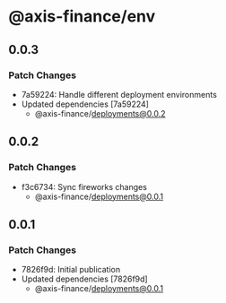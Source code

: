 # @axis-finance/env

## 0.0.3

### Patch Changes

- 7a59224: Handle different deployment environments
- Updated dependencies [7a59224]
  - @axis-finance/deployments@0.0.2

## 0.0.2

### Patch Changes

- f3c6734: Sync fireworks changes
  - @axis-finance/deployments@0.0.1

## 0.0.1

### Patch Changes

- 7826f9d: Initial publication
- Updated dependencies [7826f9d]
  - @axis-finance/deployments@0.0.1
